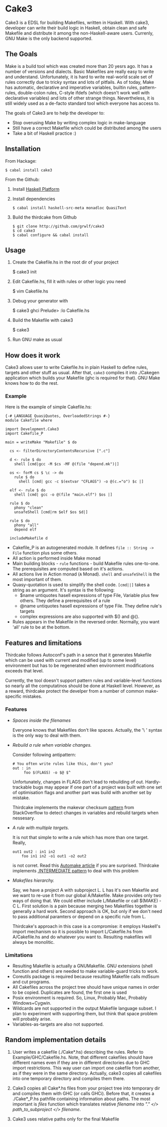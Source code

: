 Cake3
=====

Cake3 is a EDSL for building Makefiles, written in Haskell. With cake3,
developer can write their build logic in Haskell, obtain clean and safe Makefile
and distribute it among the non-Haskell-aware users. Currenly, GNU Make is
the only backend supported.

The Goals
---------

Make is a build tool which was created more than 20 yesrs ago. It has a number
of versions and dialects. Basic Makefiles are really easy to write and
understand.  Unfortunately, it is hard to write real-world scale set of rules
correctly due to tricky syntax and lots of pitfails. As of today, Make has
automatic, declarative and imperative variables, builtin rules, pattern-rules,
double-colon rules, C-style ifdefs (which doesn't work well with declarative
variables) and lots of other strange things. Nevertheless, it is still widely
used as a de-facto standard tool which everyone has access to.

The goals of Cake3 are to help the developer to:

  * Stop overusing Make by writing complex logic in make-language
  * Still have a correct Makefile which could be distributed among the users
  * Take a bit of Haskell practice :)

Installation
------------

From Hackage:
  
    $ cabal install cake3


From the Github:

  1. Install [Haskell Platform](http://www.haskell.org/platform/)

  2. Install dependencies
    
         $ cabal install haskell-src-meta monadloc QuasiText

  3. Build the thirdcake from Github

         $ git clone http://github.com/grwlf/cake3
         $ cd cake3
         $ cabal configure && cabal install

Usage
-----

  1. Create the Cakefile.hs in the root dir of your project

        $ cake3 init

  2. Edit Cakefile.hs, fill it with rules or other logic you need 

        $ vim Cakefile.hs

  3. Debug your generator with

        $ cake3 ghci
        Prelude> :lo Cakefile.hs 

  3. Build the Makefile with cake3

        $ cake3

  4. Run GNU make as usual

How does it work
----------------

Cake3 allows user to write Cakefile.hs in plain Haskell to define rules, targets
and other stuff as usual. After that, `cake3` compiles it into ./Cakegen
application which builds your Makefile (ghc is required for that). GNU Make
knows how to do the rest.

### Example

Here is the example of simple Cakefile.hs:

    {-# LANGUAGE QuasiQuotes, OverloadedStrings #-}
    module Cakefile where

    import Development.Cake3
    import Cakefile_P

    main = writeMake "Makefile" $ do

      cs <- filterDirectoryContentsRecursive [".c"]

      d <- rule $ do
        shell [cmd|gcc -M $cs -MF @(file "depend.mk")|]

      os <- forM cs $ \c -> do
        rule $ do
          shell [cmd| gcc -c $(extvar "CFLAGS") -o @(c.="o") $c |]

      elf <- rule $ do
        shell [cmd| gcc -o @(file "main.elf") $os |]

      rule $ do
        phony "clean"
        unsafeShell [cmd|rm $elf $os $d|]

      rule $ do
        phony "all"
        depend elf

      includeMakefile d


  * Cakefile\_P is an autogenerated module. It defines `file :: String -> File`
    function plus some others.
  * All action is performed inside Make monad
  * Main building blocks - `rule` functions - build Makefile rules one-to-one.
    The prerequisites are computed based on it's actions.
  * All actions live in Action monad (`A` Monad). `shell` and `unsafeShell` is
    the most important of them. 
  * Quasy-quotation is used to simplify the shell code. `[cmd||]` takes a string
    as an argument. It's syntax is the following:
    *  $name untiquotes hasell expressions of type File, Variable plus few
       others. They define a prerequisites of a rule
    *  @name untiquotes hasell expressions of type File. They define rule's
       targets
    *  complex expressions are also supported with $() and @().
  * Rules appears in the Makefile in the reversed order. Normally, you want 'all'
    rule to be at the bottom.


Features and limitations
------------------------

Thirdcake follows Autoconf's path in a sence that it generates Makefile which
can be used with current and modified (up to some level) environment but has to
be regenerated when environment modifications exceeds that level.

Currently, the tool doesn't support pattern rules and variable-level functions
so nearly all the computatinos should be done at Haskell level. However, as a
reward, thirdcake protect the develper from a number of common make-specific
mistakes.

### Features

  * *Spaces inside the filenames*
  
    Everyone knows that Makefiles don't like spaces. Actually, the '\ '
    syntax is the only way to deal with them.

  * *Rebuild a rule when variable changes.*
  
    Consider following antipattern:

        # You often write rules like this, don't you?
        out : in
             foo $(FLAGS) -o $@ $^

    Unfortunately, changes in FLAGS don't lead to rebuilding of out.
    Hardly-trackable bugs may appear if one part of a project was built with one
    set of optimisation flags and another part was build with another set by
    mistake.

    Thirdcake implements the makevar checksum
    [pattern](http://stackoverflow.com/a/17830736/1133157) from StackOverflow to
    detect changes in variables and rebuild targets when nessesary.
 
  * *A rule with multiple targets.*
    
    It is not that simple to write a rule which has more than one target. Really,
        
        out1 out2 : in1 in2
            foo in1 in2 -o1 out1 -o2 out2

    is not corret. Read this [Automake
    article](http://www.gnu.org/software/automake/manual/html_node/Multiple-Outputs.html#Multiple-Outputs)
    if you are surprised. Thirdcake implements [.INTERMEDIATE
    pattern](http://stackoverflow.com/a/10609434/1133157) to deal with this
    problem

  * *Makefiles hierarchy.*
  
    Say, we have a project A with subproject L. L has it's own Makefile and we
    want to re-use it from our global A/Makefile. Make provides only two ways of
    doing that. We could either include L/Makefile or call $(MAKE) -C L. First
    solution is a pain because merging two Makefiles together is generally a
    hard work. Second approach is OK, but only if we don't need to pass
    additional paramters or depend on a specific rule from L.

    Thirdcake's approach in this case is a compromise: it employs Haskell's
    import mechanism so it is possible to import L/Cakefile.hs from
    A/Cakefile.hs and do whatever you want to. Resulting makefiles will always
    be monolitic.

### Limitations

  * Resulting Makefile is actually a GNUMakefile. GNU extensions (shell function
    and others) are needed to make variable-guard tricks to work.
  * Coreutils package is required because resulting Makefile calls md5sum and
    cut programs.
  * All Cakefiles across the project tree should have unique names in order to
    be copied. Duplicates are found, the first one is used
  * Posix environment is required. So, Linux, Probably Mac, Probably
    Windows+Cygwin.
  * Wildcards are not supported in the output Makefile language subset. I plan
    to experiment with supporting them, but think that space problem will
    probably arise.
  * Variables-as-targets are also not supported.

Random implementation details
-----------------------------

  1. User writes a cakefile (./Cake\*.hs) describing the rules. Refer to
     Example/GHC/Cakefile.hs. Note, that different cakefiles should have
     different names even if they are in different directories due to GHC import
     restrictions. This way user can import one cakefile from another, as if
     they were in the same directory. Actually, cake3 copies all cakefiles into
     one temporary directory and compiles them there.

  2. Cake3 copies all Cake\*.hs files from your project tree into temporary dir
     and compiles them with GHC (or calls GHCi). Before that, it creates a
     ./Cake\*_P.hs pathfile containing information about paths. The most
     important is _files_ function which translates relative _filename_ into
     _"." </> path_to_subproject </> filename_.

  3. Cake3 uses relative paths only for the final Makefile

